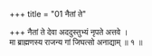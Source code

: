 +++
title = "01 नैतां ते"

+++
नैतां ते देवा अददुस्तुभ्यं नृपते अत्तवे ।  
मा ब्राह्मणस्य राजन्य गां जिघत्सो अनाद्याम् ॥ १ ॥